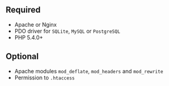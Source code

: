 Required
--------

* Apache or Nginx
* PDO driver for `SQLite`, `MySQL` or `PostgreSQL`
* PHP 5.4.0+


Optional
--------

* Apache modules `mod_deflate`, `mod_headers` and `mod_rewrite`
* Permission to `.htaccess`
